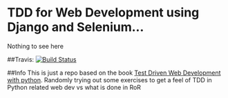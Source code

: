 # TDD for Web Development using Django and Selenium...

Nothing to see here

##Travis:
[![Build Status](https://travis-ci.org/[yogeshc]/[animated-sansa].png)](https://travis-ci.org/[yogeshc]/[animated-sansa])

##Info
This is just a repo based on the book [Test Driven Web Development with python](http://www.obeythetestinggoat.com/). Randomly trying out some exercises to get a feel of TDD in Python related web dev vs what is done in RoR
